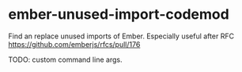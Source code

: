 # ember-unused-import-codemod

Find an replace unused imports of Ember.  Especially useful after RFC https://github.com/emberjs/rfcs/pull/176

TODO: custom command line args.
